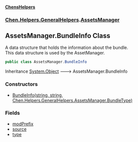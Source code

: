 #### [ChensHelpers](./index.md 'index')
### [Chen.Helpers.GeneralHelpers](./Chen-Helpers-GeneralHelpers.md 'Chen.Helpers.GeneralHelpers').[AssetsManager](./Chen-Helpers-GeneralHelpers-AssetsManager.md 'Chen.Helpers.GeneralHelpers.AssetsManager')
## AssetsManager.BundleInfo Class
A data structure that holds the information about the bundle.  
This data structure is used by the AssetManager.  
```csharp
public class AssetsManager.BundleInfo
```
Inheritance [System.Object](https://docs.microsoft.com/en-us/dotnet/api/System.Object 'System.Object') &#129106; AssetsManager.BundleInfo  
### Constructors
- [BundleInfo(string, string, Chen.Helpers.GeneralHelpers.AssetsManager.BundleType)](./Chen-Helpers-GeneralHelpers-AssetsManager-BundleInfo-BundleInfo(string_string_Chen-Helpers-GeneralHelpers-AssetsManager-BundleType).md 'Chen.Helpers.GeneralHelpers.AssetsManager.BundleInfo.BundleInfo(string, string, Chen.Helpers.GeneralHelpers.AssetsManager.BundleType)')
### Fields
- [modPrefix](./Chen-Helpers-GeneralHelpers-AssetsManager-BundleInfo-modPrefix.md 'Chen.Helpers.GeneralHelpers.AssetsManager.BundleInfo.modPrefix')
- [source](./Chen-Helpers-GeneralHelpers-AssetsManager-BundleInfo-source.md 'Chen.Helpers.GeneralHelpers.AssetsManager.BundleInfo.source')
- [type](./Chen-Helpers-GeneralHelpers-AssetsManager-BundleInfo-type.md 'Chen.Helpers.GeneralHelpers.AssetsManager.BundleInfo.type')
